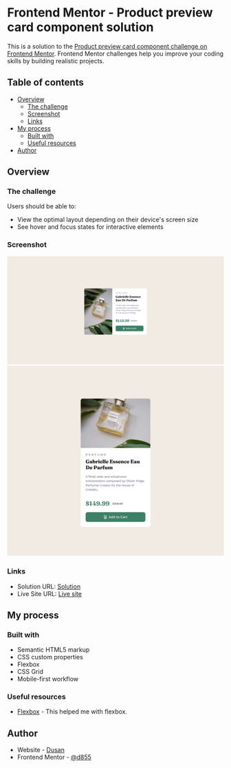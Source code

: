# Frontend Mentor - Product preview card component solution

This is a solution to the [Product preview card component challenge on Frontend Mentor](https://www.frontendmentor.io/challenges/product-preview-card-component-GO7UmttRfa). Frontend Mentor challenges help you improve your coding skills by building realistic projects.

## Table of contents

- [Overview](#overview)
    - [The challenge](#the-challenge)
    - [Screenshot](#screenshot)
    - [Links](#links)
- [My process](#my-process)
    - [Built with](#built-with)
    - [Useful resources](#useful-resources)
- [Author](#author)

## Overview

### The challenge

Users should be able to:

- View the optimal layout depending on their device's screen size
- See hover and focus states for interactive elements

### Screenshot

![](./images/desktop-view.png)
![](./images/mobile-view.png)
### Links

- Solution URL: [Solution](https://www.frontendmentor.io/solutions/product-preview-card-component-rEM1W9Qdj6)
- Live Site URL: [Live site](https://d855.github.io/potential-garbanzo/)

## My process

### Built with

- Semantic HTML5 markup
- CSS custom properties
- Flexbox
- CSS Grid
- Mobile-first workflow

### Useful resources

- [Flexbox](https://css-tricks.com/snippets/css/a-guide-to-flexbox/) - This helped me with flexbox.

## Author

- Website - [Dusan](https://github.com/d855)
- Frontend Mentor - [@d855](https://www.frontendmentor.io/profile/d855)